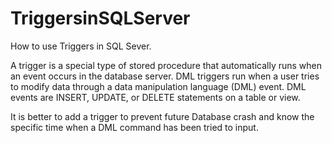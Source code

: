 # TriggersinSQLServer
How to use Triggers in SQL Sever. 

A trigger is a special type of stored procedure that automatically runs when an event occurs in the database server.
DML triggers run when a user tries to modify data through a data manipulation language (DML) event. 
DML events are INSERT, UPDATE, or DELETE statements on a table or view.

It is better to add a trigger to prevent future Database crash and know the specific time when a DML command has been tried to input. 
